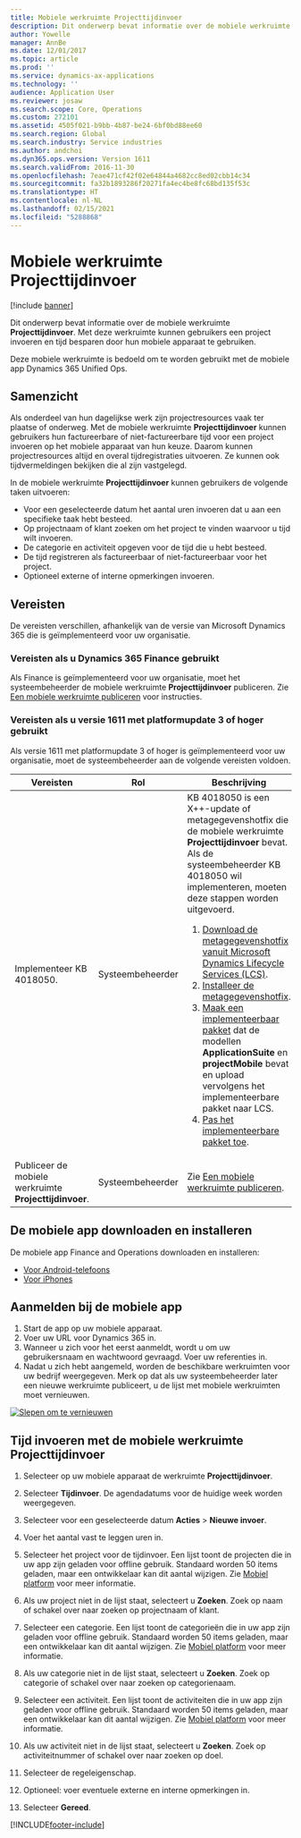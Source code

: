 ```yaml
---
title: Mobiele werkruimte Projecttijdinvoer
description: Dit onderwerp bevat informatie over de mobiele werkruimte Projecttijdinvoer. Met deze werkruimte kunnen gebruikers een project invoeren en tijd besparen door hun mobiele apparaat te gebruiken.
author: Yowelle
manager: AnnBe
ms.date: 12/01/2017
ms.topic: article
ms.prod: ''
ms.service: dynamics-ax-applications
ms.technology: ''
audience: Application User
ms.reviewer: josaw
ms.search.scope: Core, Operations
ms.custom: 272101
ms.assetid: 4505f021-b9bb-4b87-be24-6bf0bd88ee60
ms.search.region: Global
ms.search.industry: Service industries
ms.author: andchoi
ms.dyn365.ops.version: Version 1611
ms.search.validFrom: 2016-11-30
ms.openlocfilehash: 7eae471cf42f02e64844a4682cc8ed02cbb14c34
ms.sourcegitcommit: fa32b1893286f20271fa4ec4be8fc68bd135f53c
ms.translationtype: HT
ms.contentlocale: nl-NL
ms.lasthandoff: 02/15/2021
ms.locfileid: "5288868"
---
```

# <a name="project-time-entry-mobile-workspace"></a>Mobiele werkruimte Projecttijdinvoer

[!include [banner](../includes/banner.md)]

Dit onderwerp bevat informatie over de mobiele werkruimte **Projecttijdinvoer**. Met deze werkruimte kunnen gebruikers een project invoeren en tijd besparen door hun mobiele apparaat te gebruiken.

Deze mobiele werkruimte is bedoeld om te worden gebruikt met de mobiele app Dynamics 365 Unified Ops. 

## <a name="overview"></a>Samenzicht
Als onderdeel van hun dagelijkse werk zijn projectresources vaak ter plaatse of onderweg. Met de mobiele werkruimte **Projecttijdinvoer** kunnen gebruikers hun factureerbare of niet-factureerbare tijd voor een project invoeren op het mobiele apparaat van hun keuze. Daarom kunnen projectresources altijd en overal tijdregistraties uitvoeren. Ze kunnen ook tijdvermeldingen bekijken die al zijn vastgelegd. 

In de mobiele werkruimte **Projecttijdinvoer** kunnen gebruikers de volgende taken uitvoeren:

-   Voor een geselecteerde datum het aantal uren invoeren dat u aan een specifieke taak hebt besteed.
-   Op projectnaam of klant zoeken om het project te vinden waarvoor u tijd wilt invoeren.
-   De categorie en activiteit opgeven voor de tijd die u hebt besteed.
-   De tijd registreren als factureerbaar of niet-factureerbaar voor het project.
-   Optioneel externe of interne opmerkingen invoeren.

## <a name="prerequisites"></a>Vereisten
De vereisten verschillen, afhankelijk van de versie van Microsoft Dynamics 365 die is geïmplementeerd voor uw organisatie.

### <a name="prerequisites-if-you-use-dynamics-365-finance"></a>Vereisten als u Dynamics 365 Finance gebruikt
Als Finance is geïmplementeerd voor uw organisatie, moet het systeembeheerder de mobiele werkruimte **Projecttijdinvoer** publiceren. Zie [Een mobiele werkruimte publiceren](https://docs.microsoft.com/dynamics365/fin-ops-core/dev-itpro/mobile-apps/publish-mobile-workspace) voor instructies.

### <a name="prerequisites-if-you-use-version-1611-with-platform-update-3-or-later"></a>Vereisten als u versie 1611 met platformupdate 3 of hoger gebruikt
Als versie 1611 met platformupdate 3 of hoger is geïmplementeerd voor uw organisatie, moet de systeembeheerder aan de volgende vereisten voldoen. 

<table>
<thead>
<tr class="header">
<th>Vereisten</th>
<th>Rol</th>
<th>Beschrijving</th>
</tr>
</thead>
<tbody>
<tr class="odd">

<td>Implementeer KB 4018050.</td>
<td>Systeembeheerder</td>
<td>KB 4018050 is een X++-update of metagegevenshotfix die de mobiele werkruimte <strong>Projecttijdinvoer</strong> bevat. Als de systeembeheerder KB 4018050 wil implementeren, moeten deze stappen worden uitgevoerd.
<ol>
<li><a href="https://docs.microsoft.com/dynamics365/fin-ops-core/dev-itpro/migration-upgrade/download-hotfix-lcs">Download de metagegevenshotfix vanuit Microsoft Dynamics Lifecycle Services (LCS)</a>.</li>
<li><a href="https://docs.microsoft.com/dynamics365/fin-ops-core/dev-itpro/migration-upgrade/install-metadata-hotfix-package">Installeer de metagegevenshotfix</a>.</li>
<li><a href="https://docs.microsoft.com/dynamics365/fin-ops-core/dev-itpro/deployment/create-apply-deployable-package">Maak een implementeerbaar pakket</a> dat de modellen <strong>ApplicationSuite</strong> en <strong>projectMobile</strong> bevat en upload vervolgens het implementeerbare pakket naar LCS.</li>
<li><a href="https://docs.microsoft.com/dynamics365/fin-ops-core/dev-itpro/deployment/apply-deployable-package-system">Pas het implementeerbare pakket toe</a>.</li>

</ol></td>
</tr>
<tr class="even">
<td>Publiceer de mobiele werkruimte <strong>Projecttijdinvoer</strong>.</td>
<td>Systeembeheerder</td>
<td>Zie <a href="https://docs.microsoft.com/dynamics365/fin-ops-core/dev-itpro/mobile-apps/publish-mobile-workspace">Een mobiele werkruimte publiceren</a>.</td>
</tr>
</tbody>
</table>

## <a name="download-and-install-the-mobile-app"></a>De mobiele app downloaden en installeren

De mobiele app Finance and Operations downloaden en installeren:

-   [Voor Android-telefoons](https://go.microsoft.com/fwlink/?linkid=850662)
-   [Voor iPhones](https://go.microsoft.com/fwlink/?linkid=850663)

## <a name="sign-in-to-the-mobile-app"></a>Aanmelden bij de mobiele app
1.  Start de app op uw mobiele apparaat.
2.  Voer uw URL voor Dynamics 365 in.
3.  Wanneer u zich voor het eerst aanmeldt, wordt u om uw gebruikersnaam en wachtwoord gevraagd. Voer uw referenties in.
4.  Nadat u zich hebt aangemeld, worden de beschikbare werkruimten voor uw bedrijf weergegeven. Merk op dat als uw systeembeheerder later een nieuwe werkruimte publiceert, u de lijst met mobiele werkruimten moet vernieuwen.

[![Slepen om te vernieuwen](./media/pull-to-refresh-list-of-workspaces-183x300.png)](./media/pull-to-refresh-list-of-workspaces.png)

## <a name="enter-time-by-using-the-project-time-entry-mobile-workspace"></a>Tijd invoeren met de mobiele werkruimte Projecttijdinvoer
1.  Selecteer op uw mobiele apparaat de werkruimte **Projecttijdinvoer**.
2.  Selecteer **Tijdinvoer**. De agendadatums voor de huidige week worden weergegeven.
3.  Selecteer voor een geselecteerde datum **Acties** &gt; **Nieuwe invoer**.
4.  Voer het aantal vast te leggen uren in.
5.  Selecteer het project voor de tijdinvoer. Een lijst toont de projecten die in uw app zijn geladen voor offline gebruik. Standaard worden 50 items geladen, maar een ontwikkelaar kan dit aantal wijzigen. Zie [Mobiel platform](https://docs.microsoft.com/dynamics365/fin-ops-core/dev-itpro/mobile-apps/mobile-app-home-page) voor meer informatie.
6.  Als uw project niet in de lijst staat, selecteert u **Zoeken**. Zoek op naam of schakel over naar zoeken op projectnaam of klant.
7.  Selecteer een categorie. Een lijst toont de categorieën die in uw app zijn geladen voor offline gebruik. Standaard worden 50 items geladen, maar een ontwikkelaar kan dit aantal wijzigen. Zie [Mobiel platform](https://docs.microsoft.com/dynamics365/fin-ops-core/dev-itpro/mobile-apps/mobile-app-home-page) voor meer informatie.
8.  Als uw categorie niet in de lijst staat, selecteert u **Zoeken**. Zoek op categorie of schakel over naar zoeken op categorienaam.
9.  Selecteer een activiteit. Een lijst toont de activiteiten die in uw app zijn geladen voor offline gebruik. Standaard worden 50 items geladen, maar een ontwikkelaar kan dit aantal wijzigen. Zie [Mobiel platform](https://docs.microsoft.com/dynamics365/fin-ops-core/dev-itpro/mobile-apps/mobile-app-home-page) voor meer informatie.
10. Als uw activiteit niet in de lijst staat, selecteert u **Zoeken**. Zoek op activiteitnummer of schakel over naar zoeken op doel.

11. Selecteer de regeleigenschap.
12. Optioneel: voer eventuele externe en interne opmerkingen in.
13. Selecteer **Gereed**.


[!INCLUDE[footer-include](../includes/footer-banner.md)]